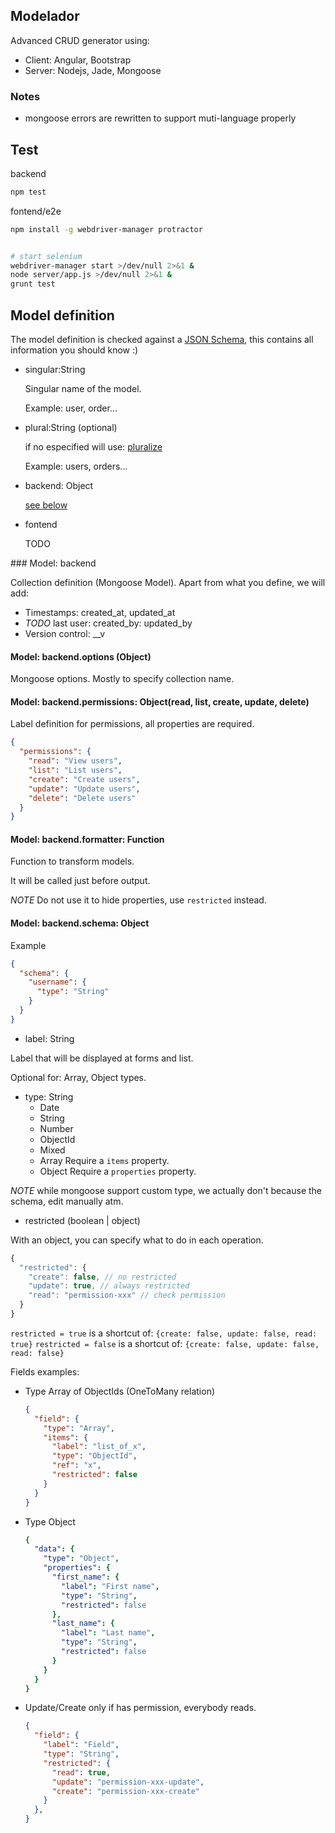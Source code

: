 ## Modelador

Advanced CRUD generator using:

* Client: Angular, Bootstrap
* Server: Nodejs, Jade, Mongoose

### Notes

* mongoose errors are rewritten to support muti-language properly


## Test

backend

```sh
npm test
```

fontend/e2e

```sh
npm install -g webdriver-manager protractor


# start selenium
webdriver-manager start >/dev/null 2>&1 &
node server/app.js >/dev/null 2>&1 &
grunt test
```

## Model definition

The model definition is checked against a [JSON Schema](src/schema/schema.json), this contains all information
you should know :)

* singular:String

  Singular name of the model.

  Example: user, order...

* plural:String (optional)

  if no especified will use: [pluralize](https://github.com/blakeembrey/pluralize)

  Example: users, orders...

* backend: Object

  [see below](#model-backend)

* fontend

  TODO

<a name="model-backend">
### Model: backend

Collection definition (Mongoose Model).
Apart from what you define, we will add:

* Timestamps: created_at, updated_at
* *TODO* last user: created_by: updated_by
* Version control: \_\_v

#### Model: backend.options (Object)

  Mongoose options. Mostly to specify collection name.

####  Model: backend.permissions: Object(read, list, create, update, delete)

  Label definition for permissions, all properties are required.

  ```json
  {
    "permissions": {
      "read": "View users",
      "list": "List users",
      "create": "Create users",
      "update": "Update users",
      "delete": "Delete users"
    }
  }
  ```

#### Model: backend.formatter: Function

Function to transform models.

It will be called just before output.

*NOTE* Do not use it to hide properties, use `restricted` instead.

#### Model: backend.schema: Object

Example

```json
{
  "schema": {
    "username": {
      "type": "String"
    }
  }
}
```

* label: String

Label that will be displayed at forms and list.

Optional for: Array, Object types.

* type: String
  * Date
  * String
  * Number
  * ObjectId
  * Mixed
  * Array
    Require a `items` property.
  * Object
    Require a `properties` property.

*NOTE* while mongoose support custom type, we actually don't because
the schema, edit manually atm.

* restricted (boolean | object)

With an object, you can specify what to do in each operation.

```js
{
  "restricted": {
    "create": false, // no restricted
    "update": true, // always restricted
    "read": "permission-xxx" // check permission
  }
}
```

`restricted = true` is a shortcut of: `{create: false, update: false, read: true}`
`restricted = false` is a shortcut of: `{create: false, update: false, read: false}`


Fields examples:

* Type Array of ObjectIds (OneToMany relation)
  ```json
  {
    "field": {
      "type": "Array",
      "items": {
        "label": "list_of_x",
        "type": "ObjectId",
        "ref": "x",
        "restricted": false
      }
    }
  }
  ```

* Type Object
  ```yml
  {
    "data": {
      "type": "Object",
      "properties": {
        "first_name": {
          "label": "First name",
          "type": "String",
          "restricted": false
        },
        "last_name": {
          "label": "Last name",
          "type": "String",
          "restricted": false
        }
      }
    }
  }
  ```

* Update/Create only if has permission, everybody reads.
  ```json
  {
    "field": {
      "label": "Field",
      "type": "String",
      "restricted": {
        "read": true,
        "update": "permission-xxx-update",
        "create": "permission-xxx-create"
      }
    },
  }
  ```
